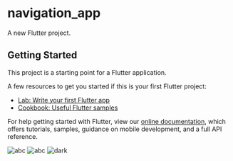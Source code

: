 # navigation_app

A new Flutter project.

## Getting Started

This project is a starting point for a Flutter application.

A few resources to get you started if this is your first Flutter project:

- [Lab: Write your first Flutter app](https://flutter.dev/docs/get-started/codelab)
- [Cookbook: Useful Flutter samples](https://flutter.dev/docs/cookbook)

For help getting started with Flutter, view our
[online documentation](https://flutter.dev/docs), which offers tutorials,
samples, guidance on mobile development, and a full API reference.


![abc](https://i.ibb.co/F41vsXp/nav1.jpg)
![abc](https://i.ibb.co/RTTNH7g/nav2.jpg)
![dark](https://i.ibb.co/YjRbR22/nav3.jpg)

